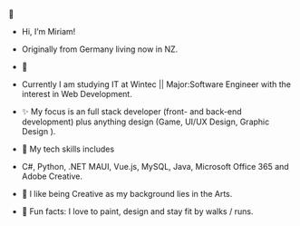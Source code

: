 👋
- Hi, I’m Miriam!
- Originally from Germany living now in NZ.
  
- 👀
- Currently I am studying IT at Wintec || Major:Software Engineer with the interest in Web Development.
- ✨ My focus is an full stack developer (front- and back-end development) plus anything design (Game, UI/UX Design,
  Graphic Design ).
  
- 🧩 My tech skills includes
- C#, Python, .NET MAUI, Vue.js, MySQL, Java, Microsoft Office 365 and Adobe Creative.
- 🎨 I like being Creative as my background lies in the Arts.

- 🏹 Fun facts:
  I love to paint, design and stay fit by walks / runs.

